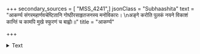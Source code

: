 +++
secondary_sources = [ "MSS_4241",]
jsonClass = "Subhaashita"
text = "आकर्ण्य संगरमहार्णवचेष्टितानि गोष्ठीरसाहृतजनस्य मनोविकारः।  \nअङ्गे करोति पुलकं नयने विकाशं कान्तिं च कामपि मुखे स्फुरणं च बाह्वोः॥"
title = "आकर्ण्य"

+++

<details><summary>Text</summary>

आकर्ण्य संगरमहार्णवचेष्टितानि गोष्ठीरसाहृतजनस्य मनोविकारः।  
अङ्गे करोति पुलकं नयने विकाशं कान्तिं च कामपि मुखे स्फुरणं च बाह्वोः॥
</details>
